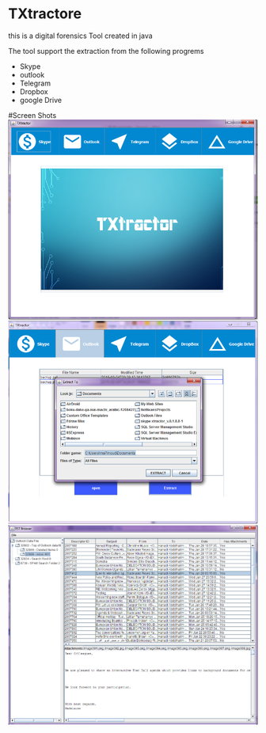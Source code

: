 # TXtractore
this is a digital forensics Tool created in java

The tool support the extraction from the following progrems
* Skype
* outlook
* Telegram
* Dropbox
* google Drive

#Screen Shots
![alt tag](https://raw.githubusercontent.com/ma7m0ud/TXtractore/master/Untitled.png)
![alt tag](https://raw.githubusercontent.com/ma7m0ud/TXtractore/master/Untitled2.png)
![alt tag](https://raw.githubusercontent.com/ma7m0ud/TXtractore/master/Untitled3.png)
